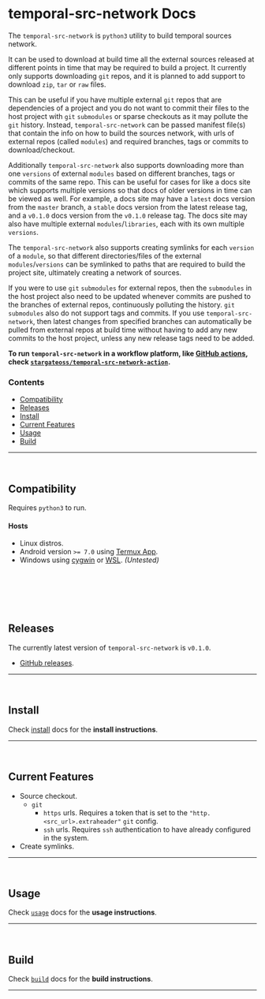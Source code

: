 # temporal-src-network Docs

The `temporal-src-network` is `python3` utility to build temporal sources network.

It can be used to download at build time all the external sources released at different points in time that may be required to build a project. It currently only supports downloading `git` repos, and it is planned to add support to download `zip`, `tar` or `raw` files.

This can be useful if you have multiple external `git` repos that are dependencies of a project and you do not want to commit their files to the host project with `git` `submodules` or sparse checkouts as it may pollute the `git` history. Instead, `temporal-src-network` can be passed manifest file(s) that contain the info on how to build the sources network, with urls of external repos (called `modules`) and required branches, tags or commits to download/checkout.

Additionally `temporal-src-network` also supports downloading more than one `versions` of external `modules` based on different branches, tags or commits of the same repo. This can be useful for cases for like a docs site which supports multiple versions so that docs of older versions in time can be viewed as well. For example, a docs site may have a `latest` docs version from the `master` branch, a `stable` docs version from the latest release tag, and a `v0.1.0` docs version from the `v0.1.0` release tag. The docs site may also have multiple external `modules`/`libraries`, each with its own multiple `versions`.

The `temporal-src-network` also supports creating symlinks for each `version` of a `module`, so that different directories/files of the external `modules`/`versions` can be symlinked to paths that are required to build the project site, ultimately creating a network of sources.

If you were to use `git` `submodules` for external repos, then the `submodules` in the host project also need to be updated whenever commits are pushed to the branches of external repos, continuously polluting the history. `git` `submodules` also do not support tags and commits. If you use `temporal-src-network`, then latest changes from specified branches can automatically be pulled from external repos at build time without having to add any new commits to the host project, unless any new release tags need to be added.

**To run `temporal-src-network` in a workflow platform, like [GitHub actions](https://github.com/features/actions), check [`stargateoss/temporal-src-network-action`](https://github.com/stargateoss/temporal-src-network-action).**

### Contents

- [Compatibility](#compatibility)
- [Releases](#releases)
- [Install](#install)
- [Current Features](#current-Features)
- [Usage](#usage)
- [Build](#build)

---

&nbsp;





## Compatibility

Requires `python3` to run.

#### Hosts

- Linux distros.
- Android version `>= 7.0` using [Termux App](https://github.com/termux/termux-app).
- Windows using [cygwin](https://cygwin.com/index.html) or [WSL](https://docs.microsoft.com/en-us/windows/wsl). *(Untested)*

## &nbsp;

&nbsp;



## Releases

The currently latest version of `temporal-src-network` is `v0.1.0`.

- [GitHub releases](https://github.com/stargateoss/temporal-src-network/releases).

---

&nbsp;





## Install

Check [install](install/index.md) docs for the **install instructions**.

---

&nbsp;





## Current Features

- Source checkout.
    - `git`
        - `https` urls. Requires a token that is set to the `"http.<src_url>.extraheader"` `git` config.
        - `ssh` urls. Requires `ssh` authentication to have already configured in the system.
- Create symlinks.

---

&nbsp;





## Usage

Check [`usage`](usage/index.md) docs for the **usage instructions**.

---

&nbsp;





## Build

Check [`build`](build/index.md) docs for the **build instructions**.

---

&nbsp;





[`actions/checkout`]: https://github.com/actions/checkout
